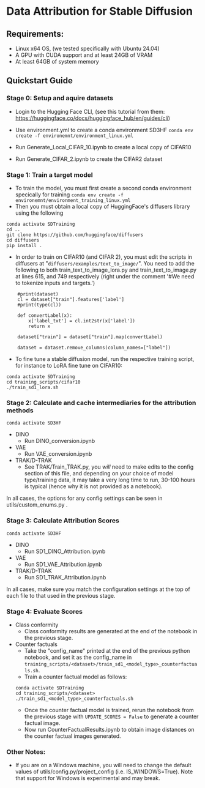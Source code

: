 # Data Attribution for Stable Diffusion

## Requirements:
- Linux x64 OS, (we tested specifically with Ubuntu 24.04)
- A GPU with CUDA support and at least 24GB of VRAM
- At least 64GB of system memory

## Quickstart Guide

### Stage 0: Setup and aquire datasets
- Login to the Hugging Face CLI, (see this tutorial from them: https://huggingface.co/docs/huggingface_hub/en/guides/cli)

- Use environment.yml to create a conda environment SD3HF
```conda env create -f environemnt/environment_linux.yml```

- Run Generate_Local_CIFAR_10.ipynb to create a local copy of CIFAR10
- Run Generate_CIFAR_2.ipynb to create the CIFAR2 dataset

### Stage 1: Train a target model
- To train the model, you must first create a second conda environment specically for training
```conda env create -f environemnt/environment_training_linux.yml```
- Then you must obtain a local copy of HuggingFace's diffusers library using the following
```
conda activate SDTraining
cd ..
git clone https://github.com/huggingface/diffusers
cd diffusers
pip install .
```
- In order to train on CIFAR10 (and CIFAR 2), you must edit the scripts in diffusers at
"```diffusers/examples/text_to_image/```". You need to add the following to both train_text_to_image_lora.py and train_text_to_image.py at lines 615, and 749 respectively (right under the comment '#We need to tokenize inputs and targets.')
```
    #print(dataset)
    cl = dataset["train"].features['label']
    #print(type(cl))

    def convertLabel(x):
        x['label_txt'] = cl.int2str(x['label'])
        return x

    dataset["train"] = dataset["train"].map(convertLabel)

    dataset = dataset.remove_columns(column_names=["label"])
```

- To fine tune a stable diffusion model, run the respective training script, for instance to LoRA fine tune on CIFAR10:
```
conda activate SDTraining
cd training_scripts/cifar10
./train_sd1_lora.sh
```

### Stage 2: Calculate and cache intermediaries for the attribution methods
```
conda activate SD3HF
```
- DINO
    - Run DINO_conversion.ipynb
- VAE
    - Run VAE_conversion.ipynb
- TRAK/D-TRAK
    - See TRAK/Train_TRAK.py, you _will_ need to make edits to the config section of this file, and depending on your choice of model type/training data, it may take a very long time to run, 30-100 hours is typical (hence why it is not provided as a notebook).

In all cases, the options for any config settings can be seen in utils/custom_enums.py .

### Stage 3: Calculate Attribution Scores
```
conda activate SD3HF
```
- DINO
    - Run SD1_DINO_Attribution.ipynb
- VAE
    - Run SD1_VAE_Attribution.ipynb
- TRAK/D-TRAK
    - Run SD1_TRAK_Attribution.ipynb

In all cases, make sure you match the configuration settings at the top of each file to that used in the previous stage.

### Stage 4: Evaluate Scores
- Class conformity
    - Class conformity results are generated at the end of the notebook in the previous stage.
- Counter factuals
    - Take the "config_name" printed at the end of the previous python notebook, and set it as the config_name in ```training_scripts/<dataset>/train_sd1_<model_type>_counterfactuals.sh```.
    - Train a counter factual model as follows:
    ```
    conda activate SDTraining
    cd training_scripts/<dataset>
    ./train_sd1_<model_type>_counterfactuals.sh
    ```
    - Once the counter factual model is trained, rerun the notebook from the previous stage with ```UPDATE_SCORES = False``` to generate a counter factual image.
    - Now run CounterFactualResults.ipynb to obtain image distances on the counter factual images generated.

### Other Notes:
- If you are on a Windows machine, you will need to change the default values of utils/config.py/project_config (i.e. IS_WINDOWS=True). Note that support for Windows is experimental and may break.
